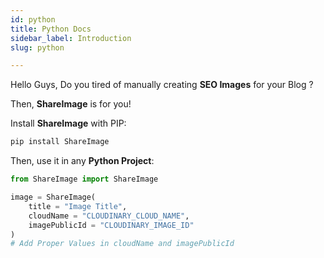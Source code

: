 ```yaml
---
id: python
title: Python Docs
sidebar_label: Introduction
slug: python

---
```

Hello Guys, Do you tired of manually creating **SEO Images** for your Blog ?

Then, **ShareImage** is for you!

Install **ShareImage** with PIP:

```sh
pip install ShareImage
```

Then, use it in any **Python Project**:

```py
from ShareImage import ShareImage

image = ShareImage(
    title = "Image Title",
    cloudName = "CLOUDINARY_CLOUD_NAME",
    imagePublicId = "CLOUDINARY_IMAGE_ID"
)
# Add Proper Values in cloudName and imagePublicId
```